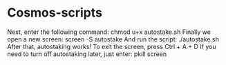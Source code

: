 # Cosmos-scripts
Next, enter the following command:
chmod u+x autostake.sh
Finally we open a new screen:
screen -S autostake
And run the script:
./autostake.sh
After that, autostaking works!
To exit the screen, press Ctrl + A + D
If you need to turn off autostaking later, just enter:
pkill screen
